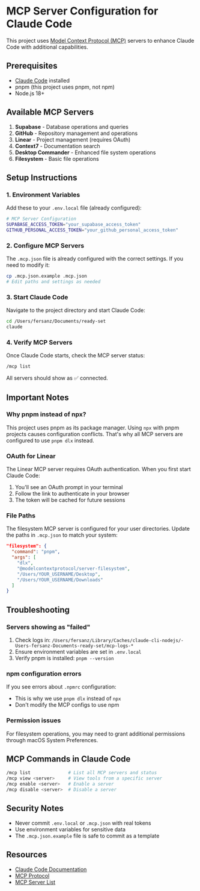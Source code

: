 # MCP Server Configuration for Claude Code

This project uses [Model Context Protocol (MCP)](https://docs.claude.com/en/docs/claude-code/mcp) servers to enhance Claude Code with additional capabilities.

## Prerequisites

- [Claude Code](https://docs.claude.com/en/docs/claude-code) installed
- pnpm (this project uses pnpm, not npm)
- Node.js 18+

## Available MCP Servers

1. **Supabase** - Database operations and queries
2. **GitHub** - Repository management and operations
3. **Linear** - Project management (requires OAuth)
4. **Context7** - Documentation search
5. **Desktop Commander** - Enhanced file system operations
6. **Filesystem** - Basic file operations

## Setup Instructions

### 1. Environment Variables

Add these to your `.env.local` file (already configured):

```bash
# MCP Server Configuration
SUPABASE_ACCESS_TOKEN="your_supabase_access_token"
GITHUB_PERSONAL_ACCESS_TOKEN="your_github_personal_access_token"
```

### 2. Configure MCP Servers

The `.mcp.json` file is already configured with the correct settings. If you need to modify it:

```bash
cp .mcp.json.example .mcp.json
# Edit paths and settings as needed
```

### 3. Start Claude Code

Navigate to the project directory and start Claude Code:

```bash
cd /Users/fersanz/Documents/ready-set
claude
```

### 4. Verify MCP Servers

Once Claude Code starts, check the MCP server status:

```bash
/mcp list
```

All servers should show as ✅ connected.

## Important Notes

### Why pnpm instead of npx?

This project uses pnpm as its package manager. Using `npx` with pnpm projects causes configuration conflicts. That's why all MCP servers are configured to use `pnpm dlx` instead.

### OAuth for Linear

The Linear MCP server requires OAuth authentication. When you first start Claude Code:

1. You'll see an OAuth prompt in your terminal
2. Follow the link to authenticate in your browser
3. The token will be cached for future sessions

### File Paths

The filesystem MCP server is configured for your user directories. Update the paths in `.mcp.json` to match your system:

```json
"filesystem": {
  "command": "pnpm",
  "args": [
    "dlx",
    "@modelcontextprotocol/server-filesystem",
    "/Users/YOUR_USERNAME/Desktop",
    "/Users/YOUR_USERNAME/Downloads"
  ]
}
```

## Troubleshooting

### Servers showing as "failed"

1. Check logs in: `/Users/fersanz/Library/Caches/claude-cli-nodejs/-Users-fersanz-Documents-ready-set/mcp-logs-*`
2. Ensure environment variables are set in `.env.local`
3. Verify pnpm is installed: `pnpm --version`

### npm configuration errors

If you see errors about `.npmrc` configuration:
- This is why we use `pnpm dlx` instead of `npx`
- Don't modify the MCP configs to use npm

### Permission issues

For filesystem operations, you may need to grant additional permissions through macOS System Preferences.

## MCP Commands in Claude Code

```bash
/mcp list              # List all MCP servers and status
/mcp view <server>     # View tools from a specific server
/mcp enable <server>   # Enable a server
/mcp disable <server>  # Disable a server
```

## Security Notes

- Never commit `.env.local` or `.mcp.json` with real tokens
- Use environment variables for sensitive data
- The `.mcp.json.example` file is safe to commit as a template

## Resources

- [Claude Code Documentation](https://docs.claude.com/en/docs/claude-code)
- [MCP Protocol](https://docs.claude.com/en/docs/claude-code/mcp)
- [MCP Server List](https://github.com/modelcontextprotocol/servers)
